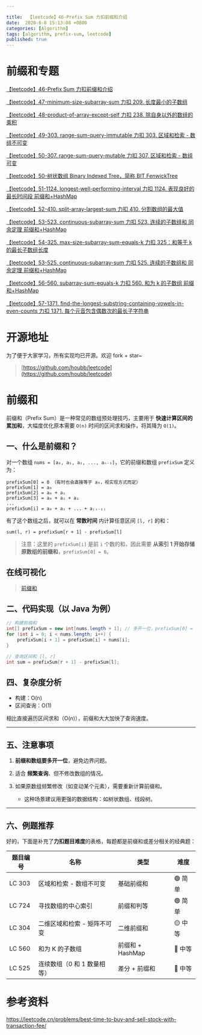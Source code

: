 ```yaml
---

title:  【leetcode】46-Prefix Sum 力扣前缀和介绍 
date:  2020-6-8 15:13:08 +0800
categories: [Algorithm]
tags: [algorithm, prefix-sum, leetcode]
published: true
---
```


# 前缀和专题

[【leetcode】46-Prefix Sum 力扣前缀和介绍](https://houbb.github.io/2020/06/08/algorithm-020-leetcode-46-prefix-sum-01-intro)

[【leetcode】47-minimum-size-subarray-sum 力扣 209. 长度最小的子数组](https://houbb.github.io/2020/06/08/algorithm-020-leetcode-47-prefix-sum-209-minimum-size-subarray-sum)

[【leetcode】48-product-of-array-except-self 力扣 238. 除自身以外的数组的乘积](https://houbb.github.io/2020/06/08/algorithm-020-leetcode-48-prefix-sum-238-product-of-array-except-self)

[【leetcode】49-303. range-sum-query-immutable 力扣 303. 区域和检索 - 数组不可变](https://houbb.github.io/2020/06/08/algorithm-020-leetcode-49-prefix-sum-303-range-sum-query-immutable)

[【leetcode】50-307. range-sum-query-mutable 力扣 307. 区域和检索 - 数组可变](https://houbb.github.io/2020/06/08/algorithm-020-leetcode-50-prefix-sum-307-range-sum-query-mutable)

[【leetcode】50-树状数组 Binary Indexed Tree，简称 BIT FenwickTree](https://houbb.github.io/2020/06/08/algorithm-020-leetcode-50-prefix-sum-tree-array)

[【leetcode】51-1124. longest-well-performing-interval 力扣 1124. 表现良好的最长时间段 前缀和+HashMap](https://houbb.github.io/2020/06/08/algorithm-020-leetcode-51-prefix-sum-1124-longest-well-performing-interval)

[【leetcode】52-410. split-array-largest-sum 力扣 410. 分割数组的最大值](https://houbb.github.io/2020/06/08/algorithm-020-leetcode-52-prefix-sum-410-split-array-largest-sum)

[【leetcode】53-523. continuous-subarray-sum 力扣 523. 连续的子数组和 同余定理 前缀和+HashMap](https://houbb.github.io/2020/06/08/algorithm-020-leetcode-53-prefix-sum-523-continuous-subarray-sum)

[【leetcode】54-325. max-size-subarray-sum-equals-k 力扣 325：和等于 k 的最长子数组长度](https://houbb.github.io/2020/06/08/algorithm-020-leetcode-54-prefix-sum-325-longest-array-sum-equal-k)

[【leetcode】53-525. continuous-subarray-sum 力扣 525. 连续的子数组和 同余定理 前缀和+HashMap](https://houbb.github.io/2020/06/08/algorithm-020-leetcode-55-prefix-sum-525-contiguous-array)

[【leetcode】56-560. subarray-sum-equals-k 力扣 560. 和为 k 的子数组 前缀和+HashMap](https://houbb.github.io/2020/06/08/algorithm-020-leetcode-56-prefix-sum-560-subarray-sum-equals-k)

[【leetcode】57-1371. find-the-longest-substring-containing-vowels-in-even-counts 力扣 1371. 每个元音包含偶数次的最长子字符串](https://houbb.github.io/2020/06/08/algorithm-020-leetcode-57-prefix-sum-1371-find-the-longest-substring-containing-vowels-in-even-counts)

# 开源地址

为了便于大家学习，所有实现均已开源。欢迎 fork + star~

> [https://github.com/houbb/leetcode](https://github.com/houbb/leetcode)

# 前缀和 

前缀和（Prefix Sum）是一种常见的数组预处理技巧，主要用于 **快速计算区间的累加和**，大幅度优化原本需要 `O(n)` 时间的区间求和操作，将其降为 `O(1)`。


## 一、什么是前缀和？

对一个数组 `nums = [a₀, a₁, a₂, ..., aₙ₋₁]`，它的前缀和数组 `prefixSum` 定义为：

```
prefixSum[0] = 0 （有时也会直接等于 a₀，视实现方式而定）
prefixSum[1] = a₀
prefixSum[2] = a₀ + a₁
prefixSum[3] = a₀ + a₁ + a₂
...
prefixSum[i] = a₀ + a₁ + ... + a₍ᵢ₋₁₎
```

有了这个数组之后，就可以在 **常数时间** 内计算任意区间 `[l, r]` 的和：

```
sum(l, r) = prefixSum[r + 1] - prefixSum[l]
```

> 注意：这里的 `prefixSum[i]` 是前 `i` 个数的和，因此需要 **从索引 1 开始存储原数组的前缀和**，`prefixSum[0] = 0`。

## 在线可视化

> [前缀和](https://houbb.github.io/leetcode-visual/array-prefix-sum-visual.html)

## 二、代码实现（以 Java 为例）

```java
// 构建前缀和
int[] prefixSum = new int[nums.length + 1]; // 多开一位，prefixSum[0] = 0
for (int i = 0; i < nums.length; i++) {
    prefixSum[i + 1] = prefixSum[i] + nums[i];
}

// 查询区间和 [l, r]
int sum = prefixSum[r + 1] - prefixSum[l];
```

## 四、复杂度分析

* 构建：O(n)
* 区间查询：O(1)

相比直接遍历区间求和（O(n)），前缀和大大加快了查询速度。

---

## 五、注意事项

1. **前缀和数组要多开一位**，避免边界问题。
2. 适合 **频繁查询**、但不修改数组的情况。
3. 如果原数组频繁修改（如变动某个元素），需要重新计算前缀和。

   * 这种场景建议用更强的数据结构：如树状数组、线段树。

---

## 六、例题推荐

好的，下面是补充了**力扣题目难度**的表格，每题都是前缀和或差分相关的经典题：

| 题目编号   | 名称               | 类型            | 难度    |
| ------ | ---------------- | ------------- | ----- |
| LC 303 | 区域和检索 - 数组不可变    | 基础前缀和         | 🟢 简单 |
| LC 724 | 寻找数组的中心索引        | 前缀和判等         | 🟢 简单 |
| LC 304 | 二维区域和检索 - 矩阵不可变  | 二维前缀和         | 🟡 中等 |
| LC 560 | 和为 K 的子数组        | 前缀和 + HashMap | 🔴 中等 |
| LC 525 | 连续数组（0 和 1 数量相等） | 差分 + 前缀和      | 🔴 中等 |




# 参考资料

https://leetcode.cn/problems/best-time-to-buy-and-sell-stock-with-transaction-fee/


